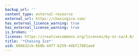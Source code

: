 ```yaml
---
backup_url: ''
content_type: external-resource
external_url: https://chasingice.com/
has_external_licence_warning: true
has_external_license_warning: true
is_broken: ''
license: https://creativecommons.org/licenses/by-nc-sa/4.0/
title: '*Chasing Ice*'
uid: 666632cb-6b8b-44f7-b259-44bf17881aed
---
```

